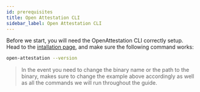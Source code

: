```yaml
---
id: prerequisites
title: Open Attestation CLI
sidebar_label: Open Attestation CLI
---
```


Before we start, you will need the OpenAttestation CLI correctly setup. Head to the [intallation page](/docs/component/open-attestation-cli), and make sure the following command works:

```bash
open-attestation --version
```

> In the event you need to change the binary name or the path to the binary, makes sure to change the example above accordingly as well as all the commands we will run throughout the guide.
